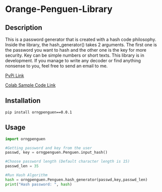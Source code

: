 # Orange-Penguen-Library
## Description
This is a password generator that is created with a hash code philosophy. Inside the library, the hash_generator() takes 2 arguments. The first one is the password you want to hash and the other one is the key for more security. Key can be simple numbers or short texts. This library is in development. If you manage to write any decoder or find anything nonsense to you, feel free to send an email to me.


[PyPi Link](https://pypi.org/project/orngpenguen/0.0.1/)

[Colab Sample Code Link](https://colab.research.google.com/drive/1jp1WzqbyfbCaPbfvQ5audFYaaclXD_nr#scrollTo=umhSxjZlAG_r)

## Installation
```
pip install orngpenguen==0.0.1
```

## Usage
```python
import orngpenguen

#Getting password and key from the user
passwd, key = orngpenguen.Penguen.input_hash()  

#Choose password length (Default character length is 15)
passwd_len = 35

#Run Hash Algorithm
hash = orngpenguen.Penguen.hash_generator(passwd,key,passwd_len)
print("Hash password: ", hash)

```



